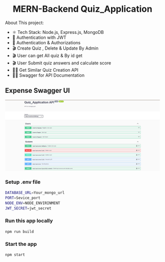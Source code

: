 <h1 align="center">MERN-Backend Quiz_Application</h1>



About This project:

-   ⚛️ Tech Stack:  Node.js, Express.js, MongoDB
-   🔐 Authentication with JWT
-   🔐 Authentication & Authorizations 
-   🎬 Create Quiz , Delete & Update By Admin
-   🎬 User can get All quiz & By id get
-   🎬  User Submit quiz answers and calculate score
-   🐱‍👤 Get Similar Quiz Creation API
-   🐱‍👤 Swagger for API Documentation




## Expense Swagger UI

![Expense Dashboard](./images/quiz1.png)
### Setup .env file

```bash
DATABASE_URL=Your_mongo_url
PORT=Sevice_port
NODE_ENV=NODE_ENVIRINMENT
JWT_SECRET=jwt_secret
```

### Run this app locally

```shell
npm run build
```

### Start the app

```shell
npm start
```
